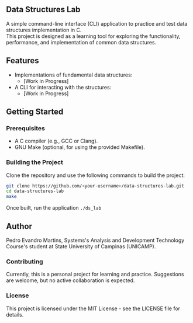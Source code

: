 ## Data Structures Lab

A simple command-line interface (CLI) application to practice and test data structures implementation in C.  
This project is designed as a learning tool for exploring the functionality, performance, and implementation of common data structures.

## Features
- Implementations of fundamental data structures:
  - [Work in Progress]
- A CLI for interacting with the structures:
  - [Work in Progress]

## Getting Started

### Prerequisites
- A C compiler (e.g., GCC or Clang).
- GNU Make (optional, for using the provided Makefile).

### Building the Project
Clone the repository and use the following commands to build the project:
```bash
git clone https://github.com/<your-username>/data-structures-lab.git
cd data-structures-lab
make
```
Once built, run the application ```./ds_lab```

## Author
Pedro Evandro Martins, Systems's Analysis and Development Technology Course's student at State University of Campinas (UNICAMP).

### Contributing
Currently, this is a personal project for learning and practice. Suggestions are welcome, but no active collaboration is expected.


### License
This project is licensed under the MIT License - see the LICENSE file for details.

